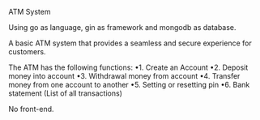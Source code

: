 ATM System

Using go as language, gin as framework and mongodb as database.

A basic ATM system that provides a seamless and secure experience for customers.

The ATM has the following functions:
•1. Create an Account
•2. Deposit money into account
•3. Withdrawal money from account
•4. Transfer money from one account to another
•5. Setting or resetting pin
•6. Bank statement (List of all transactions)

No front-end.
